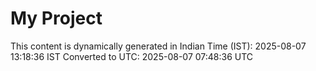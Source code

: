 # My Project

This content is dynamically generated in Indian Time (IST): 2025-08-07 13:18:36 IST
Converted to UTC: 2025-08-07 07:48:36 UTC
